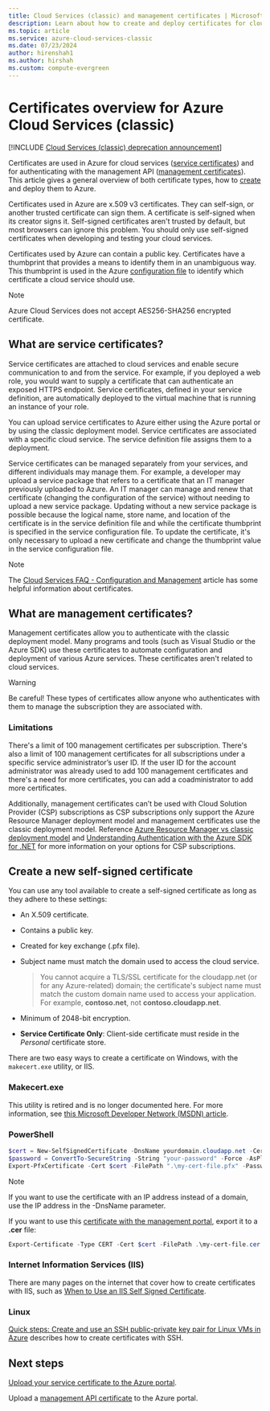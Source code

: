 ```yaml
---
title: Cloud Services (classic) and management certificates | Microsoft Docs
description: Learn about how to create and deploy certificates for cloud services and for authenticating with the management API in Azure.
ms.topic: article
ms.service: azure-cloud-services-classic
ms.date: 07/23/2024
author: hirenshah1
ms.author: hirshah
ms.custom: compute-evergreen
---
```


# Certificates overview for Azure Cloud Services (classic)

[!INCLUDE [Cloud Services (classic) deprecation announcement](includes/deprecation-announcement.md)]

Certificates are used in Azure for cloud services ([service certificates](#what-are-service-certificates)) and for authenticating with the management API ([management certificates](#what-are-management-certificates)). This article gives a general overview of both certificate types, how to [create](#create) and deploy them to Azure.

Certificates used in Azure are x.509 v3 certificates. They can self-sign, or another trusted certificate can sign them. A certificate is self-signed when its creator signs it. Self-signed certificates aren't trusted by default, but most browsers can ignore this problem. You should only use self-signed certificates when developing and testing your cloud services. 

Certificates used by Azure can contain a public key. Certificates have a thumbprint that provides a means to identify them in an unambiguous way. This thumbprint is used in the Azure [configuration file](cloud-services-configure-ssl-certificate-portal.md) to identify which certificate a cloud service should use. 

>[!Note]
>Azure Cloud Services does not accept AES256-SHA256 encrypted certificate.

## What are service certificates?
Service certificates are attached to cloud services and enable secure communication to and from the service. For example, if you deployed a web role, you would want to supply a certificate that can authenticate an exposed HTTPS endpoint. Service certificates, defined in your service definition, are automatically deployed to the virtual machine that is running an instance of your role. 

You can upload service certificates to Azure either using the Azure portal or by using the classic deployment model. Service certificates are associated with a specific cloud service. The service definition file assigns them to a deployment.

Service certificates can be managed separately from your services, and different individuals may manage them. For example, a developer may upload a service package that refers to a certificate that an IT manager previously uploaded to Azure. An IT manager can manage and renew that certificate (changing the configuration of the service) without needing to upload a new service package. Updating without a new service package is possible because the logical name, store name, and location of the certificate is in the service definition file and while the certificate thumbprint is specified in the service configuration file. To update the certificate, it's only necessary to upload a new certificate and change the thumbprint value in the service configuration file.

>[!Note]
>The [Cloud Services FAQ - Configuration and Management](cloud-services-configuration-and-management-faq.yml) article has some helpful information about certificates.

## What are management certificates?
Management certificates allow you to authenticate with the classic deployment model. Many programs and tools (such as Visual Studio or the Azure SDK) use these certificates to automate configuration and deployment of various Azure services. These certificates aren't related to cloud services.

> [!WARNING]
> Be careful! These types of certificates allow anyone who authenticates with them to manage the subscription they are associated with. 
> 
> 

### Limitations
There's a limit of 100 management certificates per subscription. There's also a limit of 100 management certificates for all subscriptions under a specific service administrator’s user ID. If the user ID for the account administrator was already used to add 100 management certificates and there's a need for more certificates, you can add a coadministrator to add more certificates. 

Additionally, management certificates can’t be used with Cloud Solution Provider (CSP) subscriptions as CSP subscriptions only support the Azure Resource Manager deployment model and management certificates use the classic deployment model. Reference [Azure Resource Manager vs classic deployment model](../azure-resource-manager/management/deployment-models.md) and [Understanding Authentication with the Azure SDK for .NET](/dotnet/azure/sdk/authentication) for more information on your options for CSP subscriptions.

<a name="create"></a>
## Create a new self-signed certificate
You can use any tool available to create a self-signed certificate as long as they adhere to these settings:

* An X.509 certificate.
* Contains a public key.
* Created for key exchange (.pfx file).
* Subject name must match the domain used to access the cloud service.

    > You cannot acquire a TLS/SSL certificate for the cloudapp.net (or for any Azure-related) domain; the certificate's subject name must match the custom domain name used to access your application. For example, **contoso.net**, not **contoso.cloudapp.net**.

* Minimum of 2048-bit encryption.
* **Service Certificate Only**: Client-side certificate must reside in the *Personal* certificate store.

There are two easy ways to create a certificate on Windows, with the `makecert.exe` utility, or IIS.

### Makecert.exe
This utility is retired and is no longer documented here. For more information, see [this Microsoft Developer Network (MSDN) article](/windows/desktop/SecCrypto/makecert).

### PowerShell
```powershell
$cert = New-SelfSignedCertificate -DnsName yourdomain.cloudapp.net -CertStoreLocation "cert:\LocalMachine\My" -KeyLength 2048 -KeySpec "KeyExchange"
$password = ConvertTo-SecureString -String "your-password" -Force -AsPlainText
Export-PfxCertificate -Cert $cert -FilePath ".\my-cert-file.pfx" -Password $password
```

> [!NOTE]
> If you want to use the certificate with an IP address instead of a domain, use the IP address in the -DnsName parameter.


If you want to use this [certificate with the management portal](/previous-versions/azure/azure-api-management-certs), export it to a **.cer** file:

```powershell
Export-Certificate -Type CERT -Cert $cert -FilePath .\my-cert-file.cer
```

### Internet Information Services (IIS)
There are many pages on the internet that cover how to create certificates with IIS, such as [When to Use an IIS Self Signed Certificate](https://www.sslshopper.com/article-how-to-create-a-self-signed-certificate-in-iis-7.html).

### Linux
[Quick steps: Create and use an SSH public-private key pair for Linux VMs in Azure](/azure/virtual-machines/linux/mac-create-ssh-keys?toc=%2fazure%2fvirtual-machines%2flinux%2ftoc.json) describes how to create certificates with SSH.

## Next steps
[Upload your service certificate to the Azure portal](cloud-services-configure-ssl-certificate-portal.md).

Upload a [management API certificate](/previous-versions/azure/azure-api-management-certs) to the Azure portal.